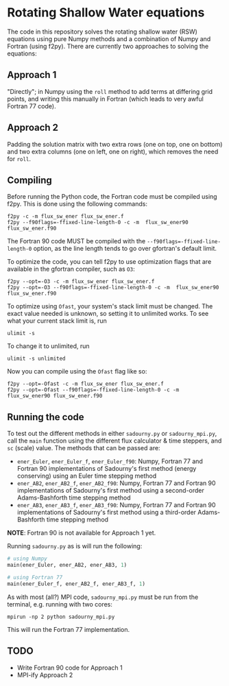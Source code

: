 # Rotating Shallow Water equations
The code in this repository solves the rotating shallow water (RSW) equations using pure Numpy methods and a combination of Numpy and Fortran (using f2py). There are currently two approaches to solving the equations:

## Approach 1
"Directly"; in Numpy using the `roll` method to add terms at differing grid points, and writing this manually in Fortran (which leads to very awful Fortran 77 code).

## Approach 2
Padding the solution matrix with two extra rows (one on top, one on bottom) and two extra columns (one on left, one on right), which removes the need for `roll`.

## Compiling
Before running the Python code, the Fortran code must be compiled using f2py. This is done using the following commands:

```
f2py -c -m flux_sw_ener flux_sw_ener.f
f2py --f90flags=-ffixed-line-length-0 -c -m  flux_sw_ener90 flux_sw_ener.f90
```

The Fortran 90 code MUST be compiled with the `--f90flags=-ffixed-line-length-0` option, as the line length tends to go over gfortran's default limit.

To optimize the code, you can tell f2py to use optimization flags that are available in the gfortran compiler, such as `O3`:

```
f2py --opt=-O3 -c -m flux_sw_ener flux_sw_ener.f
f2py --opt=-O3 --f90flags=-ffixed-line-length-0 -c -m  flux_sw_ener90 flux_sw_ener.f90
```

To optimize using `Ofast`, your system's stack limit must be changed. The exact value needed is unknown, so setting it to unlimited works. To see what your current stack limit is, run

```
ulimit -s
```

To change it to unlimited, run

```
ulimit -s unlimited
```

Now you can compile using the `Ofast` flag like so:

```
f2py --opt=-Ofast -c -m flux_sw_ener flux_sw_ener.f
f2py --opt=-Ofast --f90flags=-ffixed-line-length-0 -c -m  flux_sw_ener90 flux_sw_ener.f90
```

## Running the code
To test out the different methods in either `sadourny.py` or `sadourny_mpi.py`, call the `main` function using the different flux calculator & time steppers, and `sc` (scale) value. The methods that can be passed are:

- `ener_Euler`, `ener_Euler_f`, `ener_Euler_f90`: Numpy, Fortran 77 and Fortran 90 implementations of Sadourny's first method (energy conserving) using an Euler time stepping method
- `ener_AB2`, `ener_AB2_f`, `ener_AB2_f90`: Numpy, Fortran 77 and Fortran 90 implementations of Sadourny's first method using a second-order Adams-Bashforth time stepping method
- `ener_AB3`, `ener_AB3_f`, `ener_AB3_f90`: Numpy, Fortran 77 and Fortran 90 implementations of Sadourny's first method using a third-order Adams-Bashforth time stepping method

**NOTE**: Fortran 90 is not available for Approach 1 yet.

Running `sadourny.py` as is will run the following:

```python
# using Numpy
main(ener_Euler, ener_AB2, ener_AB3, 1)

# using Fortran 77
main(ener_Euler_f, ener_AB2_f, ener_AB3_f, 1)
```

As with most (all?) MPI code, `sadourny_mpi.py` must be run from the terminal, e.g. running with two cores:

```
mpirun -np 2 python sadourny_mpi.py
```

This will run the Fortran 77 implementation.


## TODO
- Write Fortran 90 code for Approach 1
- MPI-ify Approach 2
